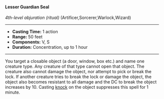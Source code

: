 #### Lesser Guardian Seal
*4th-level abjuration* *(ritual)* (Artificer,Sorcerer,Warlock,Wizard)
___
- **Casting Time:** 1 action
- **Range:** 50 feet
- **Components:** V, S
- **Duration:** Concentration, up to 1 hour
---
You target a closable object (a door, window, box etc.) and name one creature type. Any creature of that type cannot open that object. The creature also cannot damage the object, nor attempt to pick or break the lock. If another creature tries to break the lock or damage the object, the object also becomes resistant to all damage and the DC to break the object increases by 10. Casting [knock](knock.md) on the object suppresses this spell for 1 minute.
